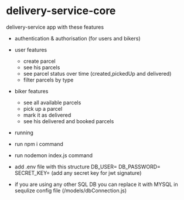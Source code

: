 # delivery-service-core
delivery-service app with these features
* authentication & authorisation (for users and bikers)
* user features
    * create parcel
    * see his parcels
    * see parcel status over time (created,pickedUp and delivered)
    * filter parcels by type

* biker features
    * see all available parcels
    * pick up a parcel
    * mark it as delivered
    * see his delivered and booked parcels
 

* running
* run npm i command
* run nodemon index.js command
* add .env file with this structure
        DB_USER=<your MYSQL database user name>
        DB_PASSWORD=<your MYSQL database password>
        SECRET_KEY= <any string>  (add any secret key for jwt signature)
* if you are using any other SQL DB you can replace it with MYSQL in sequlize config file (/models/dbConnection.js)
